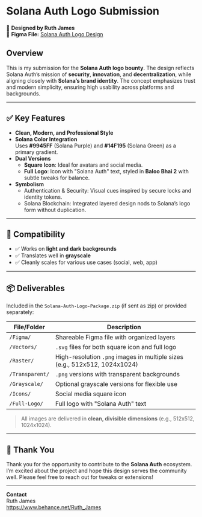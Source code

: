 # Solana Auth Logo Submission

🎨 **Designed by Ruth James**  
🔗 **Figma File:** [Solana Auth Logo Design](https://www.figma.com/design/hjpsjbKmkRrXBIQyeBWxBp/Solana-Auth?node-id=9-73&t=cygCQwTFwH1Ma2QC-1)

## Overview

This is my submission for the **Solana Auth logo bounty**. The design reflects Solana Auth’s mission of **security**, **innovation**, and **decentralization**, while aligning closely with **Solana’s brand identity**. The concept emphasizes trust and modern simplicity, ensuring high usability across platforms and backgrounds.

---

## ✅ Key Features

- **Clean, Modern, and Professional Style**
- **Solana Color Integration**  
  Uses **#9945FF** (Solana Purple) and **#14F195** (Solana Green) as a primary gradient.
- **Dual Versions**
  - **Square Icon**: Ideal for avatars and social media.
  - **Full Logo**: Icon with "Solana Auth" text, styled in **Baloo Bhai 2** with subtle tweaks for balance.
- **Symbolism**
  - Authentication & Security: Visual cues inspired by secure locks and identity tokens.
  - Solana Blockchain: Integrated layered design nods to Solana’s logo form without duplication.

---

## 🔁 Compatibility

- ✅ Works on **light and dark backgrounds**
- ✅ Translates well in **grayscale**
- ✅ Cleanly scales for various use cases (social, web, app)

---

## 📦 Deliverables

Included in the `Solana-Auth-Logo-Package.zip` (if sent as zip) or provided separately:

| File/Folder | Description |
|-------------|-------------|
| `/Figma/` | Shareable Figma file with organized layers |
| `/Vectors/` | `.svg` files for both square icon and full logo |
| `/Raster/` | High-resolution `.png` images in multiple sizes (e.g., 512x512, 1024x1024) |
| `/Transparent/` | `.png` versions with transparent backgrounds |
| `/Grayscale/` | Optional grayscale versions for flexible use |
| `/Icons/` | Social media square icon |
| `/Full-Logo/` | Full logo with "Solana Auth" text |

> All images are delivered in **clean, divisible dimensions** (e.g., 512x512, 1024x1024).

---

## 🙌 Thank You

Thank you for the opportunity to contribute to the **Solana Auth** ecosystem. I’m excited about the project and hope this design serves the community well. Please feel free to reach out for tweaks or extensions!

---

**Contact**  
Ruth James  
https://www.behance.net/Ruth_James  
